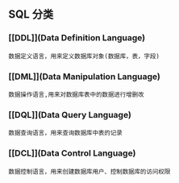 ## SQL 分类

### [[DDL]](Data Definition Language)

	数据定义语言，用来定义数据库对象(数据库，表，字段)

### [[DML]](Data Manipulation Language)

	数据操作语言,用来对数据库表中的数据进行增删改

### [[DQL]](Data Query Language)

	数据查询语言，用来查询数据库中表的记录

### [[DCL]](Data Control Language)

	数据控制语言，用来创建数据库用户、控制数据库的访问权限

